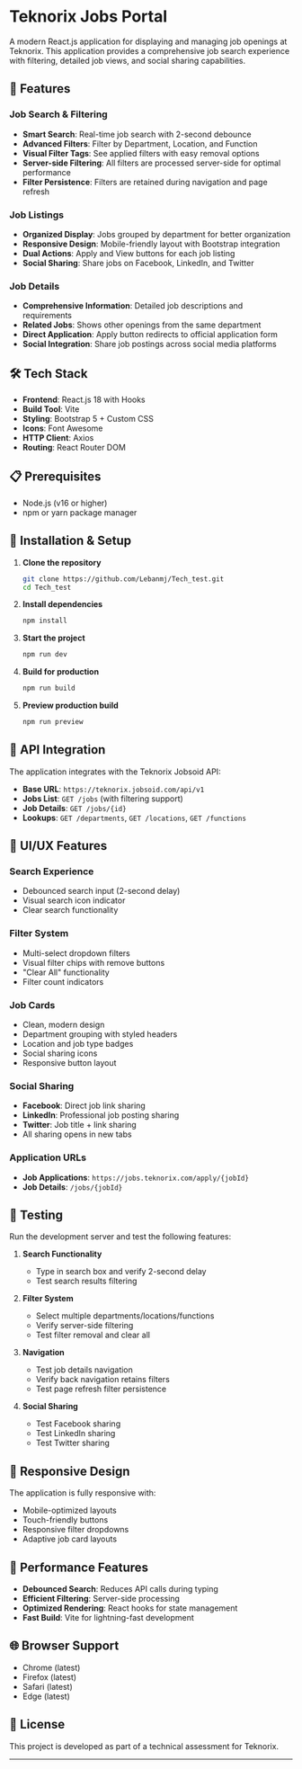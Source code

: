 # Teknorix Jobs Portal

A modern React.js application for displaying and managing job openings at Teknorix. This application provides a comprehensive job search experience with filtering, detailed job views, and social sharing capabilities.

## 🚀 Features

### Job Search & Filtering
- **Smart Search**: Real-time job search with 2-second debounce
- **Advanced Filters**: Filter by Department, Location, and Function
- **Visual Filter Tags**: See applied filters with easy removal options
- **Server-side Filtering**: All filters are processed server-side for optimal performance
- **Filter Persistence**: Filters are retained during navigation and page refresh

### Job Listings
- **Organized Display**: Jobs grouped by department for better organization
- **Responsive Design**: Mobile-friendly layout with Bootstrap integration
- **Dual Actions**: Apply and View buttons for each job listing
- **Social Sharing**: Share jobs on Facebook, LinkedIn, and Twitter

### Job Details
- **Comprehensive Information**: Detailed job descriptions and requirements
- **Related Jobs**: Shows other openings from the same department
- **Direct Application**: Apply button redirects to official application form
- **Social Integration**: Share job postings across social media platforms

## 🛠 Tech Stack

- **Frontend**: React.js 18 with Hooks
- **Build Tool**: Vite
- **Styling**: Bootstrap 5 + Custom CSS
- **Icons**: Font Awesome
- **HTTP Client**: Axios
- **Routing**: React Router DOM

## 📋 Prerequisites

- Node.js (v16 or higher)
- npm or yarn package manager

## 🚀 Installation & Setup

1. **Clone the repository**
   ```bash
   git clone https://github.com/Lebanmj/Tech_test.git
   cd Tech_test

   ```

2. **Install dependencies**
   ```bash
   npm install
   ```

3. **Start the project**
   ```bash
   npm run dev
   ```

4. **Build for production**
   ```bash
   npm run build
   ```

5. **Preview production build**
   ```bash
   npm run preview
   ```



## 🔌 API Integration

The application integrates with the Teknorix Jobsoid API:

- **Base URL**: `https://teknorix.jobsoid.com/api/v1`
- **Jobs List**: `GET /jobs` (with filtering support)
- **Job Details**: `GET /jobs/{id}`
- **Lookups**: `GET /departments`, `GET /locations`, `GET /functions`


## 🎨 UI/UX Features

### Search Experience
- Debounced search input (2-second delay)
- Visual search icon indicator
- Clear search functionality

### Filter System
- Multi-select dropdown filters
- Visual filter chips with remove buttons
- "Clear All" functionality
- Filter count indicators

### Job Cards
- Clean, modern design
- Department grouping with styled headers
- Location and job type badges
- Social sharing icons
- Responsive button layout

### Social Sharing
- **Facebook**: Direct job link sharing
- **LinkedIn**: Professional job posting sharing
- **Twitter**: Job title + link sharing
- All sharing opens in new tabs





### Application URLs
- **Job Applications**: `https://jobs.teknorix.com/apply/{jobId}`
- **Job Details**: `/jobs/{jobId}`

## 🧪 Testing

Run the development server and test the following features:

1. **Search Functionality**
   - Type in search box and verify 2-second delay
   - Test search results filtering

2. **Filter System**
   - Select multiple departments/locations/functions
   - Verify server-side filtering
   - Test filter removal and clear all

3. **Navigation**
   - Test job details navigation
   - Verify back navigation retains filters
   - Test page refresh filter persistence

4. **Social Sharing**
   - Test Facebook sharing
   - Test LinkedIn sharing
   - Test Twitter sharing

## 📱 Responsive Design

The application is fully responsive with:
- Mobile-optimized layouts
- Touch-friendly buttons
- Responsive filter dropdowns
- Adaptive job card layouts

## 🚀 Performance Features

- **Debounced Search**: Reduces API calls during typing
- **Efficient Filtering**: Server-side processing
- **Optimized Rendering**: React hooks for state management
- **Fast Build**: Vite for lightning-fast development

## 🌐 Browser Support

- Chrome (latest)
- Firefox (latest)
- Safari (latest)
- Edge (latest)

## 📄 License

This project is developed as part of a technical assessment for Teknorix.



---

